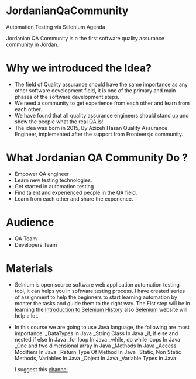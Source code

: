 # JordanianQaCommunity
Automation Testing via Selenium Agenda

Jordanian QA Community is a the first software quality assurance community in Jordan.

# Why we introduced the Idea?
* The field of Quality assurance should have the same importance as any other software development field, it is one of the primary and main phases of the software development steps.
* We need a community to get experience from each other and learn from each other.
* We have found that all quality assurance engineers should stand up and show the people what the real QA is!
* The idea was born in 2015, By Azizeh Hasan Quality Assurance Engineer, implemented after the support from Fronteersjo community.

# What Jordanian QA Community Do ?
* Empower QA engineer 
* Learn new testing technologies.
* Get started in automation testing 
* Find talent and experienced people in the QA field.
* Learn from each other and share the experience.

# Audience
* QA Team 
* Developers Team

# Materials
* Selnium is open source software web application automation testing tool, it can helps you in software testing process. I have created series of assignment to help the beginners to start learning automation by monter the tasks and guide them to the right way. The Fist step will be in learning the [Introduction to Selenium History ](https://docs.google.com/presentation/d/1mGdcQtW1qdQMb6ggYB3_Lt_ySPHiCOUZPlzKDAge1cM/edit?usp=sharing
) also [Selenium](https://www.seleniumhq.org/) website will help a lot. 
* In this course we are going to use Java language, the following are most importance:
	_DataTypes in Java
	_String Class In Java
	_if, if else and nested if else In Java
	_for loop In Java
	_while, do while loops In Java
	_One and two dimensional array In Java
	_Methods In Java
	_Access Modifiers In Java
	_Return Type Of Method In Java
	_Static, Non Static Methods, Variables In Java
	_Object In Java
	_Variable Types In Java

	I suggest this [channel](https://www.youtube.com/playlist?list=PLFE2CE09D83EE3E28) .

 